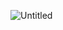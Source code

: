 ![Untitled](https://github.com/Stx-Development/.github/assets/99145322/cfa57353-1f2f-4f6d-af65-9c2cf5e97a3e)
